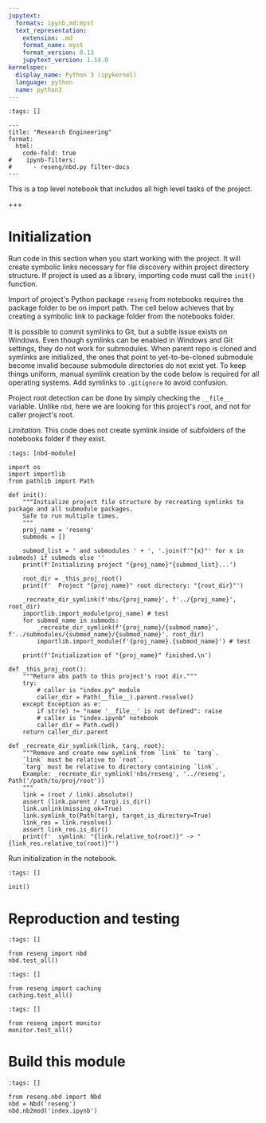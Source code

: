 ```yaml
---
jupytext:
  formats: ipynb,md:myst
  text_representation:
    extension: .md
    format_name: myst
    format_version: 0.13
    jupytext_version: 1.14.0
kernelspec:
  display_name: Python 3 (ipykernel)
  language: python
  name: python3
---
```


```{raw-cell}
:tags: []

---
title: "Research Engineering"
format:
  html: 
    code-fold: true
#    ipynb-filters:
#      - reseng/nbd.py filter-docs
---
```

This is a top level notebook that includes all high level tasks of the project.

+++

# Initialization

Run code in this section when you start working with the project.
It will create symbolic links necessary for file discovery within project directory structure.
If project is used as a library, importing code must call the `init()` function.

Import of project's Python package `reseng` from notebooks requires the package folder to be on import path.
The cell below achieves that by creating a symbolic link to package folder from the notebooks folder.

It is possible to commit symlinks to Git, but a subtle issue exists on Windows.
Even though symlinks can be enabled in Windows and Git settings, they do not work for submodules.
When parent repo is cloned and symlinks are initialized, the ones that point to yet-to-be-cloned submodule become invalid because submodule directories do not exist yet.
To keep things uniform, manual symlink creation by the code below is required for all operating systems.
Add symlinks to `.gitignore` to avoid confusion.

Project root detection can be done by simply checking the `__file__` variable.
Unlike `nbd`, here we are looking for this project's root, and not for caller project's root.

*Limitation.*
This code does not create symlink inside of subfolders of the notebooks folder if they exist.

```{code-cell} ipython3
:tags: [nbd-module]

import os
import importlib
from pathlib import Path

def init():
    """Initialize project file structure by recreating symlinks to package and all submodule packages.
    Safe to run multiple times.
    """
    proj_name = 'reseng'
    submods = []
    
    submod_list = ' and submodules ' + ', '.join(f'"{x}"' for x in submods) if submods else ''
    print(f'Initializing project "{proj_name}"{submod_list}...')
    
    root_dir = _this_proj_root()
    print(f'  Project "{proj_name}" root directory: "{root_dir}"')
    
    _recreate_dir_symlink(f'nbs/{proj_name}', f'../{proj_name}', root_dir)
    importlib.import_module(proj_name) # test
    for submod_name in submods:
        _recreate_dir_symlink(f'{proj_name}/{submod_name}', f'../submodules/{submod_name}/{submod_name}', root_dir)
        importlib.import_module(f'{proj_name}.{submod_name}') # test
    
    print(f'Initialization of "{proj_name}" finished.\n')

def _this_proj_root():
    """Return abs path to this project's root dir."""
    try:
        # caller is "index.py" module
        caller_dir = Path(__file__).parent.resolve()
    except Exception as e:
        if str(e) != "name '__file__' is not defined": raise
        # caller is "index.ipynb" notebook
        caller_dir = Path.cwd()
    return caller_dir.parent

def _recreate_dir_symlink(link, targ, root):
    """Remove and create new symlink from `link` to `targ`.
    `link` must be relative to `root`.
    `targ` must be relative to directory containing `link`.
    Example: _recreate_dir_symlink('nbs/reseng', '../reseng', Path('/path/to/proj/root'))
    """
    link = (root / link).absolute()
    assert (link.parent / targ).is_dir()
    link.unlink(missing_ok=True)
    link.symlink_to(Path(targ), target_is_directory=True)
    link_res = link.resolve()
    assert link_res.is_dir()
    print(f'  symlink: "{link.relative_to(root)}" -> "{link_res.relative_to(root)}"')
```

Run initialization in the notebook.

```{code-cell} ipython3
:tags: []

init()
```

# Reproduction and testing

```{code-cell} ipython3
:tags: []

from reseng import nbd
nbd.test_all()
```

```{code-cell} ipython3
:tags: []

from reseng import caching
caching.test_all()
```

```{code-cell} ipython3
:tags: []

from reseng import monitor
monitor.test_all()
```

# Build this module

```{code-cell} ipython3
:tags: []

from reseng.nbd import Nbd
nbd = Nbd('reseng')
nbd.nb2mod('index.ipynb')
```
